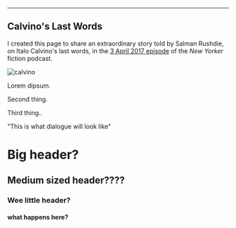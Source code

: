 ----
## Calvino's Last Words 

I created this page to share an extraordinary story told by Salman Rushdie, on Italo Calvino's last words, in the [3 April 2017 episode](https://www.newyorker.com/podcast/fiction/salman-rushdie-reads-italo-calvino) of the _New Yorker_ fiction podcast.

![calvino](https://i.pinimg.com/236x/bd/1c/3b/bd1c3bbee924cbe7c2dc157768cb7ab4.jpg)

Lorem dipsum.

Second thing.

Third thing..

"This is what dialogue will look like"

# Big header?

## Medium sized header????

### Wee little header?

#### what happens here?
